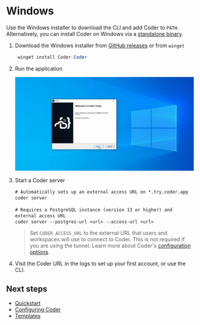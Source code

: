 # Windows

Use the Windows installer to download the CLI and add Coder to `PATH`. Alternatively, you can install Coder on Windows via a [standalone binary](./binary.md).

1. Download the Windows installer from [GitHub releases](https://github.com/coder/coder/releases/latest) or from `winget`

   ```powershell
    winget install Coder.Coder
   ```

2. Run the application

   ![Windows installer](../images/install/windows-installer.png)

3. Start a Coder server

   ```shell
   # Automatically sets up an external access URL on *.try.coder.app
   coder server

   # Requires a PostgreSQL instance (version 13 or higher) and external access URL
   coder server --postgres-url <url> --access-url <url>
   ```

   > Set `CODER_ACCESS_URL` to the external URL that users and workspaces will use to
   > connect to Coder. This is not required if you are using the tunnel. Learn more
   > about Coder's [configuration options](../admin/configure.md).

4. Visit the Coder URL in the logs to set up your first account, or use the CLI.

## Next steps

- [Quickstart](../quickstart.md)
- [Configuring Coder](../admin/configure.md)
- [Templates](../templates.md)
